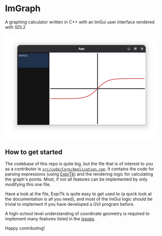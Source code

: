 # ImGraph

A graphing calculator written in C++ with an ImGui user interface rendered with SDL2

![Demo image](demo.png)

## How to get started

The codebase of this repo is quite big, but the file that is of interest to you as a contributor is [
`src/code/Core/Application.cpp`](src/core/Core/Application.cpp). It contains the code for parsing expressions 
(using [ExprTk](https://github.com/ArashPartow/exprtk)) and the rendering logic for calculating the graph's points. Most,
if not all features can be implemented by only modifying this one file.

Have a look at the file, ExprTk is quite easy to get used to (a quick look at the documentation is all you need), and most of the ImGui logic should be trivial to implement if you have developed a GUI program before.

A high-school level understanding of coordinate geometry is required to implement many features listed in the [issues](https://github.com/OPCODE-Open-Spring-Fest/ImGraph/issues).

Happy contributing!
